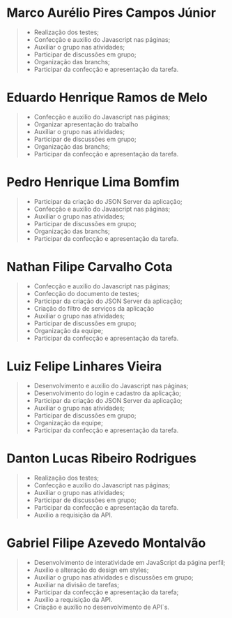 # Marco Aurélio Pires Campos Júnior
> - Realização dos testes;
> - Confecção e auxilio do Javascript nas páginas;
> - Auxiliar o grupo nas atividades; 
> - Participar de discussões em grupo;
> - Organização das branchs;
> - Participar da confecção e apresentação da tarefa.

# Eduardo Henrique Ramos de Melo
> - Confecção e auxilio do Javascript nas páginas;
> - Organizar apresentação do trabalho
> - Auxiliar o grupo nas atividades; 
> - Participar de discussões em grupo;
> - Organização das branchs;
> - Participar da confecção e apresentação da tarefa.

# Pedro Henrique Lima Bomfim
> - Participar da criação do JSON Server da aplicação;
> - Confecção e auxilio do Javascript nas páginas;
> - Auxiliar o grupo nas atividades; 
> - Participar de discussões em grupo;
> - Organização das branchs;
> - Participar da confecção e apresentação da tarefa.

# Nathan Filipe Carvalho Cota
> - Confecção e auxilio do Javascript nas páginas;
> - Confecção do documento de testes;
> - Participar da criação do JSON Server da aplicação;
> - Criação do filtro de serviços da aplicação
> - Auxiliar o grupo nas atividades; 
> - Participar de discussões em grupo;
> - Organização da equipe;
> - Participar da confecção e apresentação da tarefa.

# Luiz Felipe Linhares Vieira
> - Desenvolvimento e auxilio do Javascript nas páginas;
> - Desenvolvimento do login e cadastro da aplicação;
> - Participar da criação do JSON Server da aplicação;
> - Auxiliar o grupo nas atividades; 
> - Participar de discussões em grupo;
> - Organização da equipe;
> - Participar da confecção e apresentação da tarefa.

# Danton Lucas Ribeiro Rodrigues
> - Realização dos testes;
> - Confecção e auxilio do Javascript nas páginas;
> - Auxiliar o grupo nas atividades; 
> - Participar de discussões em grupo;
> - Participar da confecção e apresentação da tarefa.
> - Auxilio a requisição da API.

# Gabriel Filipe Azevedo Montalvão
> - Desenvolvimento de interatividade em JavaScript da página perfil;
> - Auxílio e alteração do design em styles;
> - Auxiliar o grupo nas atividades e discussões em grupo; 
> - Auxiliar na divisão de tarefas;
> - Participar da confecção e apresentação da tarefa;
> - Auxilio a requisição da API.
> - Criação e auxílio no desenvolvimento de API`s.


